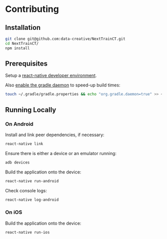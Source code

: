 # Contributing

## Installation

```` sh
git clone git@github.com:data-creative/NextTrainCT.git
cd NextTrainCT/
npm install
````

## Prerequisites

Setup a [react-native developer environment](http://data-creative.info/process-documentation/2016/07/22/react-native-android-dev-env-setup-from-scratch/).

Also [enable the gradle daemon](https://docs.gradle.org/2.9/userguide/gradle_daemon.html) to speed-up build times:

```` sh
touch ~/.gradle/gradle.properties && echo "org.gradle.daemon=true" >> ~/.gradle/gradle.properties
````

## Running Locally

### On Android

Install and link peer dependencies, if necessary:

```` sh
react-native link
````

Ensure there is either a device or an emulator running:

```` sh
adb devices
````

Build the application onto the device:

```` sh
react-native run-android
````

Check console logs:

```` sh
react-native log-android
````

### On iOS

Build the application onto the device:

```` sh
react-native run-ios
````
